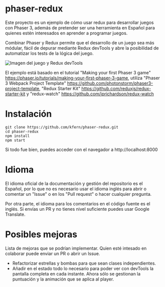 # phaser-redux

Este proyecto es un ejemplo de cómo usar redux para desarrollar juegos con Phaser 3, además de pretender ser una herramienta en Español para quienes estén interesados en aprender a programar juegos.

Combinar Phaser y Redux permite que el desarrollo de un juego sea más módular, fácil de depurar mediante Redux devTools y abre la posibilidad de automatizar los tests de la lógica del juego. 

![Imagen del juego y Redux devTools](https://github.com/kfern/phaser-redux/blob/master/docs/images/phaser-redux-a.png)

El ejemplo está basado en el tutorial "Making your first Phaser 3 game" https://phaser.io/tutorials/making-your-first-phaser-3-game, utiliza "Phaser 3 Webpack Project Template" https://github.com/photonstorm/phaser3-project-template, "Redux Starter Kit" https://github.com/reduxjs/redux-starter-kit y "redux-watch" https://github.com/jprichardson/redux-watch


# Instalación
```
git clone https://github.com/kfern/phaser-redux.git 
cd phaser-redux
npm install
npm start
```
Si todo fue bien, puedes acceder con el navegador a http://localhost:8000

# Idioma
El idioma oficial de la documentación y gestión del repositorio es el Español, por lo que no es necesario usar el idioma inglés para abrir o comentar un "Issue" o en los "Pull request" o hacer cualquier pregunta.

Por otra parte, el idioma para los comentarios en el código fuente es el inglés. Si envías un PR y no tienes nivel suficiente puedes usar Google Translate.
# Posibles mejoras
Lista de mejoras que se podrían implementar. Quien esté intesado en colaborar puede enviar un PR o abrir un Issue.
* Refactorizar estrellas y bombas para que sean clases independientes.
* Añadir en el estado todo lo necesario para poder ver con devTools la pantalla completa en cada instante. Ahora sólo se gestionan la puntuación y la animación que se aplica al player.

